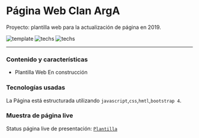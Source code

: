 # Página Web Clan ArgA
Proyecto: plantilla web para la actualización de página en 2019.

![template](https://img.shields.io/badge/status-En%20Progreso-red.svg)
![techs](https://img.shields.io/badge/tech-HTML--JS--CSS-yellow.svg)
![techs](https://img.shields.io/badge/New-Bootstrap%204-purple.svg)

---

### Contenido y características
- Plantilla Web En construcción


### Tecnologías usadas

La Página está estructurada utilizando
`javascript`,`css`,`hmtl`,`bootstrap 4`.


### Muestra de página live

Status página live de presentación: [`Plantilla`](https://mirlino.github.io/web_ArgA/)
